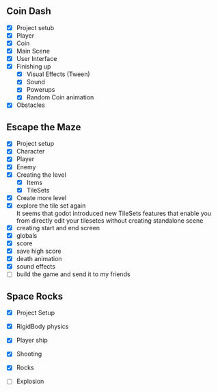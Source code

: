 ## Coin Dash
 - [x] Project setub
 - [x] Player
 - [x] Coin
 - [x] Main Scene
 - [x] User Interface 
 - [x] Finishing up
   - [x] Visual Effects (Tween)
   - [x] Sound
   - [x] Powerups
   - [x] Random Coin animation
  - [x] Obstacles

## Escape the Maze
  - [x] Project setup
  - [x] Character
  - [x] Player
  - [x] Enemy
  - [x] Creating the level
    - [x] Items 
    - [x] TileSets
  - [x] Create more level 
  - [x] explore the tile set again  
		It seems that godot introduced new TileSets features that enable you from directly edit your tilesetes
		without creating standalone scene
  - [x] creating start and end screen
  - [x] globals
  - [x] score
  - [x] save high score
  - [x] death animation 
  - [x] sound effects
  - [ ] build the game and send it to my friends

## Space Rocks
 - [x] Project Setup
 - [x] RigidBody physics 
 - [x] Player ship
 - [x] Shooting
 - [x] Rocks
 - [ ] Explosion
 